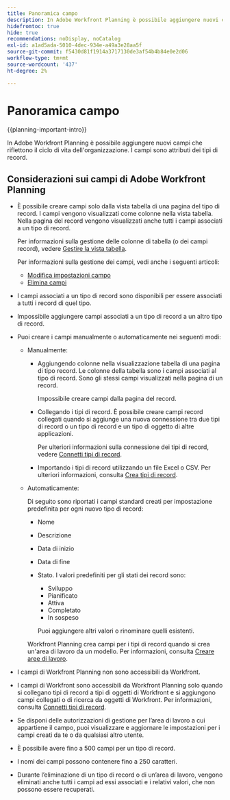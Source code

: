 ```yaml
---
title: Panoramica campo
description: In Adobe Workfront Planning è possibile aggiungere nuovi campi che riflettono il ciclo di vita dell'organizzazione. I campi sono attributi dei tipi di record.
hidefromtoc: true
hide: true
recommendations: noDisplay, noCatalog
exl-id: a1ad5ada-5010-4dec-934e-a49a3e28aa5f
source-git-commit: f5430d81f1914a3717130de3af54b4b84e0e2d06
workflow-type: tm+mt
source-wordcount: '437'
ht-degree: 2%

---
```


# Panoramica campo

<!--
title: Field overview
description: You can add new fields in Adobe Workfront Planning that reflect your organization's lifecycle. Fields are attributes of record types. 
hidefromtoc: yes
author: Alina
feature: Work Management (***************WE NEED A NEW ONE HERE***********)
role: User, Admin
hide: yes
-->

<!--update the metadata with real information when making this available in TOC and in the left nav-->

{{planning-important-intro}}

In Adobe Workfront Planning è possibile aggiungere nuovi campi che riflettono il ciclo di vita dell&#39;organizzazione. I campi sono attributi dei tipi di record.


## Considerazioni sui campi di Adobe Workfront Planning

* È possibile creare campi solo dalla vista tabella di una pagina del tipo di record. I campi vengono visualizzati come colonne nella vista tabella. Nella pagina del record vengono visualizzati anche tutti i campi associati a un tipo di record.

  Per informazioni sulla gestione delle colonne di tabella (o dei campi record), vedere [Gestire la vista tabella](/help/quicksilver/planning/views/manage-the-table-view.md).

  Per informazioni sulla gestione dei campi, vedi anche i seguenti articoli:

   * [Modifica impostazioni campo](/help/quicksilver/planning/fields/edit-fields.md)
   * [Elimina campi](/help/quicksilver/planning/fields/delete-fields.md)

* I campi associati a un tipo di record sono disponibili per essere associati a tutti i record di quel tipo. <!--will this change and will the fields be available for other record types, too?! Also, the next bullet might need to change too if this one changes -->

* Impossibile aggiungere campi associati a un tipo di record a un altro tipo di record. <!-- this will change when they open the Field library tab when creating a field-->

* Puoi creare i campi manualmente o automaticamente nei seguenti modi:

   * Manualmente:

      * Aggiungendo colonne nella visualizzazione tabella di una pagina di tipo record. Le colonne della tabella sono i campi associati al tipo di record. Sono gli stessi campi visualizzati nella pagina di un record.

        Impossibile creare campi dalla pagina del record.

      * Collegando i tipi di record. È possibile creare campi record collegati quando si aggiunge una nuova connessione tra due tipi di record o un tipo di record e un tipo di oggetto di altre applicazioni.

        <!--* Importing record types with fields using a CSV or an Excel file. - this is not available yet-->

        Per ulteriori informazioni sulla connessione dei tipi di record, vedere [Connetti tipi di record](/help/quicksilver/planning/architecture/connect-record-types.md).

      * Importando i tipi di record utilizzando un file Excel o CSV. Per ulteriori informazioni, consulta [Crea tipi di record](/help/quicksilver/planning/architecture/create-record-types.md).

   * Automaticamente:

     Di seguito sono riportati i campi standard creati per impostazione predefinita per ogni nuovo tipo di record:

      * Nome
      * Descrizione
      * Data di inizio
      * Data di fine
      * Stato. I valori predefiniti per gli stati dei record sono:
         * Sviluppo
         * Pianificato
         * Attiva
         * Completato
         * In sospeso

        Puoi aggiungere altri valori o rinominare quelli esistenti.

     Workfront Planning crea campi per i tipi di record quando si crea un&#39;area di lavoro da un modello. Per informazioni, consulta [Creare aree di lavoro](/help/quicksilver/planning/architecture/create-workspaces.md).

* I campi di Workfront Planning non sono accessibili da Workfront.

* I campi di Workfront sono accessibili da Workfront Planning solo quando si collegano tipi di record a tipi di oggetti di Workfront e si aggiungono campi collegati o di ricerca da oggetti di Workfront. Per informazioni, consulta [Connetti tipi di record](/help/quicksilver/planning/architecture/connect-record-types.md).

* Se disponi delle autorizzazioni di gestione per l’area di lavoro a cui appartiene il campo, puoi visualizzare e aggiornare le impostazioni per i campi creati da te o da qualsiasi altro utente.

* È possibile avere fino a 500 campi per un tipo di record.

* I nomi dei campi possono contenere fino a 250 caratteri.

* Durante l’eliminazione di un tipo di record o di un’area di lavoro, vengono eliminati anche tutti i campi ad essi associati e i relativi valori, che non possono essere recuperati. <!-- this might change with a possible recycle bin solution?!-->
